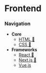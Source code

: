 # Frontend

### Navigation
- **Core**
  - [HTML 📂](./html/index.md)
  - [CSS 📂](./css/index.md)
- **Frameworks**
  - [React 📂](./frameworks/react/index.md)
  - [Next.js 📂](./frameworks/next-js/index.md)
  - [Vue.js](https://vuejs.org/)
